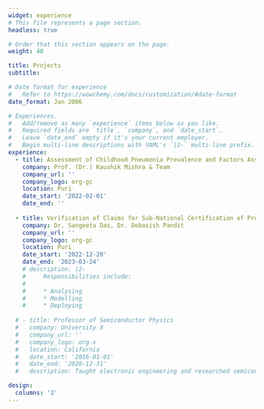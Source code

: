 ```yaml
---
widget: experience
# This file represents a page section.
headless: true

# Order that this section appears on the page.
weight: 40

title: Projects
subtitle:

# Date format for experience
#   Refer to https://wowchemy.com/docs/customization/#date-format
date_format: Jan 2006

# Experiences.
#   Add/remove as many `experience` items below as you like.
#   Required fields are `title`, `company`, and `date_start`.
#   Leave `date_end` empty if it's your current employer.
#   Begin multi-line descriptions with YAML's `|2-` multi-line prefix.
experience:
  - title: Assessment of Childhood Pneumonia Prevalence and Factors Associated with it in Puri District, Odisha 
    company: Prof. (Dr.) Kaushik Mishra & Team
    company_url: ''
    company_logo: org-gc
    location: Puri
    date_start: '2022-02-01'
    date_end: ''
    
  - title: Verification of Claims for Sub-National Certification of Progress Towards TB Free Status for the year 2022 for Puri District
    company: Dr. Sangeeta Das, Dr. Debasish Pandit
    company_url: ''
    company_logo: org-gc
    location: Puri
    date_start: '2022-12-20'
    date_end: '2023-03-24'
    # description: |2-
    #     Responsibilities include:
    #     
    #     * Analysing
    #     * Modelling
    #     * Deploying
        
  # - title: Professor of Semiconductor Physics
  #   company: University X
  #   company_url: ''
  #   company_logo: org-x
  #   location: California
  #   date_start: '2016-01-01'
  #   date_end: '2020-12-31'
  #   description: Taught electronic engineering and researched semiconductor physics.

design:
  columns: '2'
---
```

